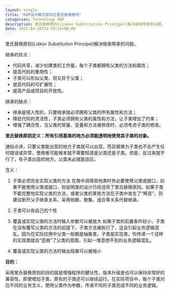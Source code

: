 ```yaml
---
layout: single
title: "OOP设计模式原则之里氏替换原则"
categories: Technology OOP
description: 里氏替换原则(Liskov Substitution Principel)解决继承带来的问题。
date: 2015-04-28T14:59:52+00:00
---
```


里氏替换原则(Liskov Substitution Principel)解决继承带来的问题。

继承的优点：
- 代码共享，减少创建类的工作量，每个子类都拥有父类的方法和属性；
- 提高代码的重用性；
- 子类可以形似父类，但又异于父类；
- 提高代码的可扩展性；
- 提高产品或项目的开放性。

继承的缺点：
- 继承是侵入性的，只要继承就必须拥有父类的所有属性和方法；
- 降低代码的灵活性，子类必须拥有父类的属性和方法，让子类增加了约束；
- 增强了耦合性，当父类的常量、变量和方法被修改时，必须考虑子类的修改。

**里氏替换原则定义：所有引用基类的地方必须能透明地使用其子类的对象。**

通俗点讲，只要父类能出现的地方子类就可以出现，而且替换为子类也不会产生任何错误或异常，使用者可能根本就不需要知道是父类还是子类。但是，反过来就不行了，有子类出现的地方，父类未必就能适应。

含义：

1. 子类必须完全实现父类的方法
在类中调用其他类时务必要使用父类或接口，如果不能使用父类或接口，则说明类的设计已经违背了里氏替换原则。如果子类不能完整地实现父类的方法，或者父类的某些方法在子类中发生了“畸变”，则建议断开父子继承关系，采用依赖、聚集、组合等关系代替继承。

1. 子类可以有自己的个性
1. 覆盖或实现父类的方法时输入参数可以被放大
如果子类的前置条件较小，子类在没有覆写父类的方法的前提下，子类方法被执行了，这会引起业务逻辑混乱，因为在实际应用中父类一般都是抽象类，子类是实现类，你传递一个这样的实现类就会“歪曲”了父类的意图，引起一堆意想不到的业务逻辑混乱。

1. 覆盖或实现父类的方法时输出结果可以被缩小

**目的：**

采用里氏替换原则的目的就是增强程序的健壮性，版本升级是也可以保持非常好的兼容性。即使增加子类，原有的子类还可以继续运行。在实际项目中，每个子类对应不同的业务含义，使用父类作为参数，传递不同的子类完成不同的业务逻辑。
